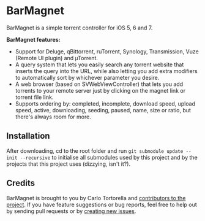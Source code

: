 # BarMagnet

BarMagnet is a simple torrent controller for iOS 5, 6 and 7.

**BarMagnet features:**

* Support for Deluge, qBittorrent, ruTorrent, Synology, Transmission, Vuze (Remote UI plugin) and µTorrent.
* A query system that lets you easily search any torrent website that inserts the query into the URL, while also letting you add extra modifiers to automatically sort by whichever parameter you desire.
* A web browser (based on SVWebViewController) that lets you add torrents to your remote server just by clicking on the magnet link or torrent file link.
* Supports ordering by: completed, incomplete, download speed, upload speed, active, downloading, seeding, paused, name, size or ratio, but there's always room for more.

## Installation

After downloading, cd to the root folder and run `git submodule update --init --recursive` to initialise all submodules used by this project and by the projects that this project uses (dizzying, isn't it?).

## Credits

BarMagnet is brought to you by Carlo Tortorella and [contributors to the project](https://github.com/Qata/BarMagnet/contributors). If you have feature suggestions or bug reports, feel free to help out by sending pull requests or by [creating new issues](https://github.com/Qata/BarMagnet/issues/new).